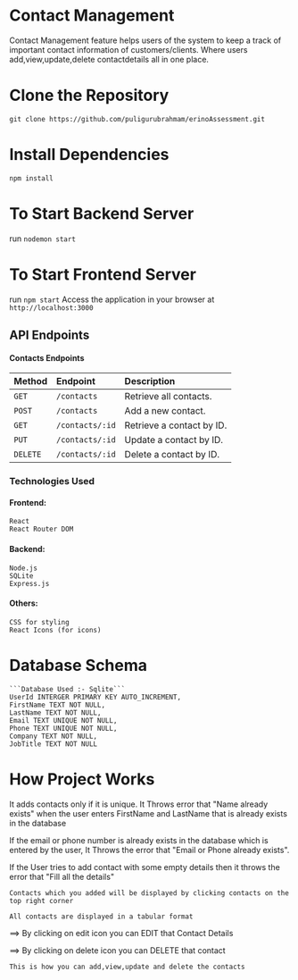 
# Contact Management

Contact Management feature helps users of the system to keep a track of important contact information of customers/clients. 
Where users add,view,update,delete contactdetails all in one place.

# Clone the Repository

```git clone https://github.com/puligurubrahmam/erinoAssessment.git```

# Install Dependencies

```npm install```

# To Start Backend Server 

run ```nodemon start```

# To Start Frontend Server 

run ```npm start```
Access the application in your browser at ```http://localhost:3000```

## API Endpoints

#### Contacts Endpoints

| Method | Endpoint     | Description                |
| :-------- | :------- | :------------------------- |
| `GET` | `/contacts` | Retrieve all contacts. |
| `POST` | `/contacts` | Add a new contact. |
| `GET` | `/contacts/:id` | Retrieve a contact by ID. |
| `PUT` | `/contacts/:id` | Update a contact by ID. |
| `DELETE` | `/contacts/:id` | Delete a contact by ID. |

### Technologies Used
#### Frontend:
    React
    React Router DOM
#### Backend:
    Node.js
    SQLite
    Express.js
#### Others:
    CSS for styling
    React Icons (for icons)

# Database Schema
    ```Database Used :- Sqlite```
    UserId INTERGER PRIMARY KEY AUTO_INCREMENT,
    FirstName TEXT NOT NULL,
    LastName TEXT NOT NULL,
    Email TEXT UNIQUE NOT NULL,
    Phone TEXT UNIQUE NOT NULL,
    Company TEXT NOT NULL,
    JobTitle TEXT NOT NULL

# How Project Works

It adds contacts only if it is unique.
It Throws error that "Name already exists" when the user enters FirstName and LastName that is already exists in the database

If the email or phone number is already exists in the database which is entered by the user, It Throws the error that "Email or Phone already exists".

If the User tries to add contact with some empty details then it throws the error that "Fill all the details"

```Contacts which you added will be displayed by clicking contacts on the top right corner```

```All contacts are displayed in a tabular format```

==> By clicking on  edit icon you can EDIT that Contact Details

==> By clicking on delete icon you can DELETE that contact

```This is how you can add,view,update and delete the contacts```


